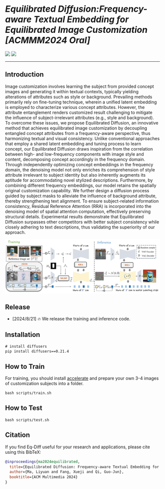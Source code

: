 # ___***Equilibrated Diffusion:Frequency-aware Textual Embedding for Equilibrated Image Customization [ACMMM2024 Oral]***___

<a href='https://maple-aigc.github.io/EqDiff/'><img src='https://img.shields.io/badge/Project-Page-green'></a> 
<a href='https://openreview.net/forum?id=ERuypCHYvX'><img src='https://img.shields.io/badge/Paper-Accepted-Green
'></a> 


---
## Introduction

Image customization involves learning the subject from provided concept images and generating it within textual contexts, typically yielding alterations of attributes such as style or background. 
Prevailing methods primarily rely on fine-tuning technique, wherein a unified latent embedding is employed to characterize various concept attributes. 
However, the attribute entanglement renders customized result challenging to mitigate the influence of subject-irrelevant attributes (e.g., style and background).
To overcome these issues, we propose Equilibrated Diffusion, an innovative method that achieves equilibrated image customization by decoupling entangled concept attributes from a frequency-aware perspective, thus harmonizing textual and visual consistency.
Unlike conventional approaches that employ a shared latent embedding and tuning process to learn concept, our Equilibrated Diffusion draws inspiration from the correlation between high- and low-frequency components with image style and content, decomposing concept accordingly in the frequency domain. 
Through independently optimizing concept embeddings in the frequency domain, the denoising model not only enriches its comprehension of style attribute irrelevant to subject identity but also inherently augments its aptitude for accommodating novel stylized descriptions.
Furthermore, by combining different frequency embeddings, our model retains the spatially original customization capability. 
We further design a diffusion process guided by subject masks to alleviate the influence of background attribute, thereby strengthening text alignment.
To ensure subject-related information consistency, Residual Reference Attention (RRA) is incorporated into the denoising model of spatial attention computation, effectively preserving structural details. 
Experimental results demonstrate that Equilibrated Diffusion surpasses other competitors with better subject consistency while closely adhering to text descriptions, thus validating the superiority of our approach.


![arch](assets/figs/framework_white.png)

## Release
- [2024/8/21] 🔥 We release the training and inference code.


## Installation

```
# install diffusers
pip install diffusers==0.21.4

```

## How to Train
For training, you should install [accelerate](https://github.com/huggingface/accelerate) and prepare your own 3-4 images of customization subjects into a folder.

```
bash scripts/train.sh
```

## How to Test
```
bash scripts/test.sh
```

## Citation
If you find Eq-Diff useful for your research and applications, please cite using this BibTeX:
```bibtex
@inproceedings{ma2024equilibrated,
  title={Equilibrated Diffusion: Frequency-aware Textual Embedding for Equilibrated Image Customization},
  author={Ma, Liyuan and Fang, Xueji and Qi, Guo-Jun},
  booktitle={ACM Multimedia 2024}
}
```